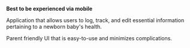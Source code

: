 **Best to be experienced via mobile**

Application that allows users to log, track, and edit essential information pertaining to a newborn baby's health.

Parent friendly UI that is easy-to-use and minimizes complications.

